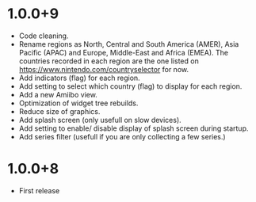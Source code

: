 # 1.0.0+9
- Code cleaning.
- Rename regions as North, Central and South America (AMER), Asia Pacific (APAC) and Europe, Middle-East and Africa (EMEA). The countries recorded in each region are the one listed on https://www.nintendo.com/countryselector for now.
- Add indicators (flag) for each region.
- Add setting to select which country (flag) to display for each region.
- Add a new Amiibo view.
- Optimization of widget tree rebuilds.
- Reduce size of graphics.
- Add splash screen (only usefull on slow devices).
- Add setting to enable/ disable display of splash screen during startup.
- Add series filter (usefull if you are only collecting a few series.)

# 1.0.0+8
- First release
